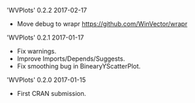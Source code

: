 
'WVPlots' 0.2.2 2017-02-17

 * Move debug to wrapr https://github.com/WinVector/wrapr

'WVPlots' 0.2.1 2017-01-17

 * Fix warnings.
 * Improve Imports/Depends/Suggests.
 * Fix smoothing bug in BinearyYScatterPlot.
 
'WVPlots' 0.2.0 2017-01-15

 * First CRAN submission.

